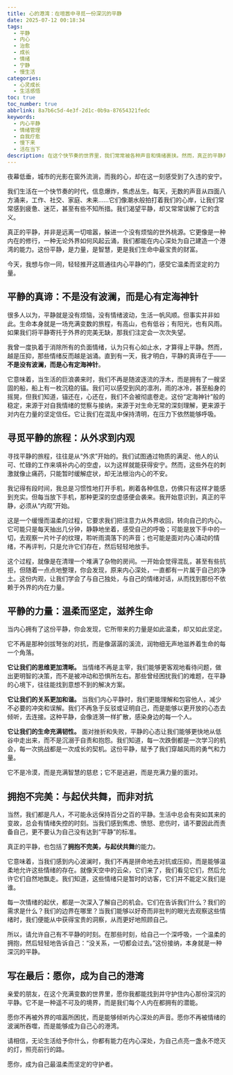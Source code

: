 ```yaml
---
title: 心的港湾：在喧嚣中寻觅一份深沉的平静
date: 2025-07-12 00:18:34
tags:
  - 平静
  - 内心
  - 治愈
  - 成长
  - 情绪
  - 宁静
  - 慢生活
categories:
  - 心灵成长
  - 生活感悟
toc: true
toc_number: true
abbrlink: 8a7b6c5d-4e3f-2d1c-0b9a-87654321fedc
keywords:
  - 内心平静
  - 情绪管理
  - 自我疗愈
  - 慢下来
  - 活在当下
description: 在这个快节奏的世界里，我们常常被各种声音和情绪裹挟。然而，真正的平静并非远离喧嚣，而是在内心深处为自己建造一个港湾。这篇文章将带你一同探索平静的真谛，感受它温柔而坚定的力量，学会如何在生活的波澜中，依然保持一份从容与安宁。
---
```


夜幕低垂，城市的光影在窗外流淌，而我的心，却在这一刻感受到了久违的安宁。

我们生活在一个快节奏的时代，信息爆炸，焦虑丛生。每天，无数的声音从四面八方涌来，工作、社交、家庭、未来……它们像潮水般拍打着我们的心岸，让我们常常感到疲惫、迷茫，甚至有些不知所措。我们渴望平静，却又常常误解了它的含义。

真正的平静，并非是远离一切喧嚣，躲进一个没有烦恼的世外桃源。它更像是一种内在的修行，一种无论外界如何风起云涌，我们都能在内心深处为自己建造一个港湾的能力。这份平静，是力量，是智慧，更是我们生命中最宝贵的财富。

今天，我想与你一同，轻轻推开这扇通往内心平静的门，感受它温柔而坚定的力量。

## 平静的真谛：不是没有波澜，而是心有定海神针

很多人以为，平静就是没有烦恼，没有情绪波动，生活一帆风顺。但事实并非如此。生命本身就是一场充满变数的旅程，有高山，也有低谷；有阳光，也有风雨。如果我们将平静寄托于外界的完美无缺，那我们注定会一次次失望。

我曾一度执着于消除所有的负面情绪，认为只有心如止水，才算得上平静。然而，越是压抑，那些情绪反而越是汹涌。直到有一天，我才明白，平静的真谛在于——**不是没有波澜，而是心有定海神针**。

它意味着，当生活的巨浪袭来时，我们不再是随波逐流的浮木，而是拥有了一艘坚固的船，船上有一枚沉稳的锚。我们可以感受到风的凛冽，雨的冰冷，甚至船身的摇晃，但我们知道，锚还在，心还在，我们不会被彻底卷走。这份“定海神针”般的稳定，来源于对自我情绪的觉察与接纳，来源于对生命无常的深刻理解，更来源于对内在力量的坚定信任。它让我们在混乱中保持清明，在压力下依然能够呼吸。

## 寻觅平静的旅程：从外求到内观

寻找平静的旅程，往往是从“外求”开始的。我们试图通过物质的满足、他人的认可、忙碌的工作来填补内心的空虚，以为这样就能获得安宁。然而，这些外在的刺激就像止痛药，只能暂时缓解症状，却无法根治内心的不安。

我记得有段时间，我总是习惯性地打开手机，刷着各种信息，仿佛只有这样才能感到充实。但每当放下手机，那种更深的空虚感便会袭来。我开始意识到，真正的平静，必须从“内观”开始。

这是一个缓慢而温柔的过程，它要求我们把注意力从外界收回，转向自己的内心。它可能只是每天抽出几分钟，静静地坐着，感受自己的呼吸；可能是放下手中的一切，去观察一片叶子的纹理，聆听雨滴落下的声音；也可能是面对内心涌动的情绪，不再评判，只是允许它们存在，然后轻轻地放手。

这个过程，就像是在清理一个堆满了杂物的房间。一开始会觉得混乱，甚至有些抗拒，但随着一点点地整理，你会发现，原来内心深处，一直都有一片属于自己的净土。这份内观，让我们学会了与自己独处，与自己的情绪对话，从而找到那份不依赖于外界的内在力量。

## 平静的力量：温柔而坚定，滋养生命

当内心拥有了这份平静，你会发现，它所带来的力量是如此温柔，却又如此坚定。

它不再是那种剑拔弩张的对抗，而是像潺潺的溪流，润物细无声地滋养着生命的每一个角落。

**它让我们的思维更加清晰。** 当情绪不再是主宰，我们能够更客观地看待问题，做出更明智的决策，而不是被冲动和恐惧所左右。那些曾经困扰我们的难题，在平静的心境下，往往能找到意想不到的解决方案。

**它让我们的关系更加和谐。** 当我们内心平静时，我们更能理解和包容他人，减少不必要的冲突和误解。我们不再急于反驳或证明自己，而是能够以更开放的心态去倾听，去连接。这种平静，会像涟漪一样扩散，感染身边的每一个人。

**它让我们的生命充满韧性。** 面对挫折和失败，平静的心态让我们能够更快地从低谷中走出来，而不是沉溺于自责和抱怨。我们知道，每一次跌倒都是一次学习的机会，每一次挑战都是一次成长的契机。这份平静，赋予了我们穿越风雨的勇气和力量。

它不是冷漠，而是充满智慧的慈悲；它不是逃避，而是充满力量的面对。

## 拥抱不完美：与起伏共舞，而非对抗

当然，我们都是凡人，不可能永远保持百分之百的平静。生活中总会有突如其来的变故，总会有情绪失控的时刻。当我们感到焦虑、愤怒、悲伤时，请不要因此而责备自己，更不要认为自己没有达到“平静”的标准。

真正的平静，也包括了**拥抱不完美，与起伏共舞**的能力。

它意味着，当我们感到内心波澜时，我们不再是拼命地去对抗或压抑，而是能够温柔地允许这些情绪的存在。就像天空中的云朵，它们来了，我们看见它们，然后允许它们自然地飘走。我们知道，这些情绪只是暂时的访客，它们并不能定义我们是谁。

每一次情绪的起伏，都是一次深入了解自己的机会。它们在告诉我们什么？我们的需求是什么？我们的边界在哪里？当我们能够以好奇而非批判的眼光去观察这些情绪时，我们便能从中获得宝贵的洞察，从而更好地照顾自己。

所以，请允许自己有不平静的时刻。在那些时刻，给自己一个深呼吸，一个温柔的拥抱，然后轻轻地告诉自己：“没关系，一切都会过去。”这份接纳，本身就是一种深沉的平静。

## 写在最后：愿你，成为自己的港湾

亲爱的朋友，在这个充满变数的世界里，愿你我都能找到并守护住内心那份深沉的平静。它不是一种遥不可及的境界，而是我们每个人内在都拥有的潜能。

愿你不再被外界的喧嚣所困扰，而是能够倾听内心深处的声音。愿你不再被情绪的波澜所吞噬，而是能够成为自己心的港湾。

请相信，无论生活给予你什么，你都有能力在内心深处，为自己点亮一盏永不熄灭的灯，照亮前行的路。

愿你，成为自己最温柔而坚定的守护者。